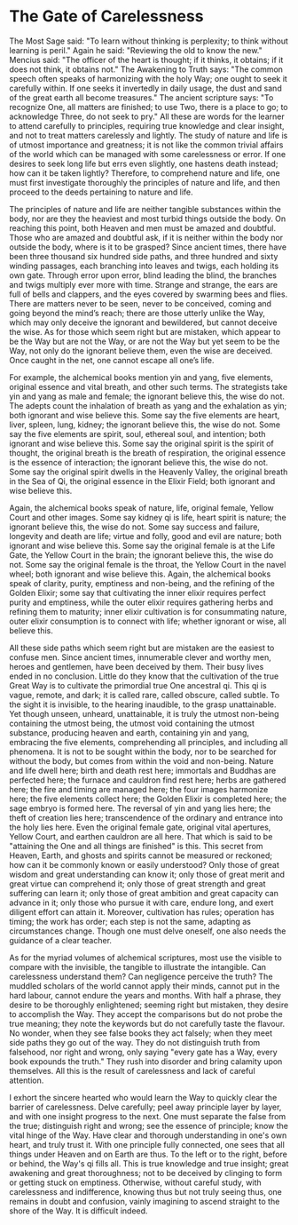 # The Gate of Carelessness

The Most Sage said: "To learn without thinking is perplexity; to think without learning is peril." Again he said: "Reviewing the old to know the new." Mencius said: "The officer of the heart is thought; if it thinks, it obtains; if it does not think, it obtains not." The Awakening to Truth says: "The common speech often speaks of harmonizing with the holy Way; one ought to seek it carefully within. If one seeks it invertedly in daily usage, the dust and sand of the great earth all become treasures." The ancient scripture says: "To recognize One, all matters are finished; to use Two, there is a place to go; to acknowledge Three, do not seek to pry." All these are words for the learner to attend carefully to principles, requiring true knowledge and clear insight, and not to treat matters carelessly and lightly. The study of nature and life is of utmost importance and greatness; it is not like the common trivial affairs of the world which can be managed with some carelessness or error. If one desires to seek long life but errs even slightly, one hastens death instead; how can it be taken lightly? Therefore, to comprehend nature and life, one must first investigate thoroughly the principles of nature and life, and then proceed to the deeds pertaining to nature and life.

The principles of nature and life are neither tangible substances within the body, nor are they the heaviest and most turbid things outside the body. On reaching this point, both Heaven and men must be amazed and doubtful. Those who are amazed and doubtful ask, if it is neither within the body nor outside the body, where is it to be grasped? Since ancient times, there have been three thousand six hundred side paths, and three hundred and sixty winding passages, each branching into leaves and twigs, each holding its own gate. Through error upon error, blind leading the blind, the branches and twigs multiply ever more with time. Strange and strange, the ears are full of bells and clappers, and the eyes covered by swarming bees and flies. There are matters never to be seen, never to be conceived, coming and going beyond the mind’s reach; there are those utterly unlike the Way, which may only deceive the ignorant and bewildered, but cannot deceive the wise. As for those which seem right but are mistaken, which appear to be the Way but are not the Way, or are not the Way but yet seem to be the Way, not only do the ignorant believe them, even the wise are deceived. Once caught in the net, one cannot escape all one’s life. 

For example, the alchemical books mention yin and yang, five elements, original essence and vital breath, and other such terms. The strategists take yin and yang as male and female; the ignorant believe this, the wise do not. The adepts count the inhalation of breath as yang and the exhalation as yin; both ignorant and wise believe this. Some say the five elements are heart, liver, spleen, lung, kidney; the ignorant believe this, the wise do not. Some say the five elements are spirit, soul, ethereal soul, and intention; both ignorant and wise believe this. Some say the original spirit is the spirit of thought, the original breath is the breath of respiration, the original essence is the essence of interaction; the ignorant believe this, the wise do not. Some say the original spirit dwells in the Heavenly Valley, the original breath in the Sea of Qi, the original essence in the Elixir Field; both ignorant and wise believe this. 

Again, the alchemical books speak of nature, life, original female, Yellow Court and other images. Some say kidney qi is life, heart spirit is nature; the ignorant believe this, the wise do not. Some say success and failure, longevity and death are life; virtue and folly, good and evil are nature; both ignorant and wise believe this. Some say the original female is at the Life Gate, the Yellow Court in the brain; the ignorant believe this, the wise do not. Some say the original female is the throat, the Yellow Court in the navel wheel; both ignorant and wise believe this. Again, the alchemical books speak of clarity, purity, emptiness and non-being, and the refining of the Golden Elixir; some say that cultivating the inner elixir requires perfect purity and emptiness, while the outer elixir requires gathering herbs and refining them to maturity; inner elixir cultivation is for consummating nature, outer elixir consumption is to connect with life; whether ignorant or wise, all believe this. 

All these side paths which seem right but are mistaken are the easiest to confuse men. Since ancient times, innumerable clever and worthy men, heroes and gentlemen, have been deceived by them. Their busy lives ended in no conclusion. Little do they know that the cultivation of the true Great Way is to cultivate the primordial true One ancestral qi. This qi is vague, remote, and dark; it is called rare, called obscure, called subtle. To the sight it is invisible, to the hearing inaudible, to the grasp unattainable. Yet though unseen, unheard, unattainable, it is truly the utmost non-being containing the utmost being, the utmost void containing the utmost substance, producing heaven and earth, containing yin and yang, embracing the five elements, comprehending all principles, and including all phenomena. It is not to be sought within the body, nor to be searched for without the body, but comes from within the void and non-being. Nature and life dwell here; birth and death rest here; immortals and Buddhas are perfected here; the furnace and cauldron find rest here; herbs are gathered here; the fire and timing are managed here; the four images harmonize here; the five elements collect here; the Golden Elixir is completed here; the sage embryo is formed here. The reversal of yin and yang lies here; the theft of creation lies here; transcendence of the ordinary and entrance into the holy lies here. Even the original female gate, original vital apertures, Yellow Court, and earthen cauldron are all here. That which is said to be "attaining the One and all things are finished" is this. This secret from Heaven, Earth, and ghosts and spirits cannot be measured or reckoned; how can it be commonly known or easily understood? Only those of great wisdom and great understanding can know it; only those of great merit and great virtue can comprehend it; only those of great strength and great suffering can learn it; only those of great ambition and great capacity can advance in it; only those who pursue it with care, endure long, and exert diligent effort can attain it. Moreover, cultivation has rules; operation has timing; the work has order; each step is not the same, adapting as circumstances change. Though one must delve oneself, one also needs the guidance of a clear teacher.

As for the myriad volumes of alchemical scriptures, most use the visible to compare with the invisible, the tangible to illustrate the intangible. Can carelessness understand them? Can negligence perceive the truth? The muddled scholars of the world cannot apply their minds, cannot put in the hard labour, cannot endure the years and months. With half a phrase, they desire to be thoroughly enlightened; seeming right but mistaken, they desire to accomplish the Way. They accept the comparisons but do not probe the true meaning; they note the keywords but do not carefully taste the flavour. No wonder, when they see false books they act falsely; when they meet side paths they go out of the way. They do not distinguish truth from falsehood, nor right and wrong, only saying "every gate has a Way, every book expounds the truth." They rush into disorder and bring calamity upon themselves. All this is the result of carelessness and lack of careful attention. 

I exhort the sincere hearted who would learn the Way to quickly clear the barrier of carelessness. Delve carefully; peel away principle layer by layer, and with one insight progress to the next. One must separate the false from the true; distinguish right and wrong; see the essence of principle; know the vital hinge of the Way. Have clear and thorough understanding in one's own heart, and truly trust it. With one principle fully connected, one sees that all things under Heaven and on Earth are thus. To the left or to the right, before or behind, the Way's qi fills all. This is true knowledge and true insight; great awakening and great thoroughness; not to be deceived by clinging to form or getting stuck on emptiness. Otherwise, without careful study, with carelessness and indifference, knowing thus but not truly seeing thus, one remains in doubt and confusion, vainly imagining to ascend straight to the shore of the Way. It is difficult indeed.
